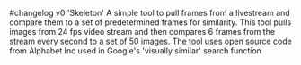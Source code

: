#changelog
v0 'Skeleton'
A simple tool to pull frames from a livestream and compare them to a set of predetermined frames for similarity.
This tool pulls images from 24 fps video stream and then compares 6 frames from the stream every second to a set of 50 images. The tool uses open source code from Alphabet Inc used in Google's 'visually similar' search function


